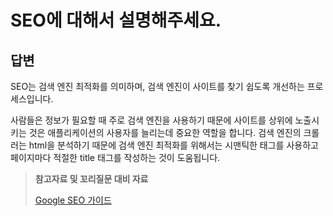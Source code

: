 # SEO에 대해서 설명해주세요.

## 답변
SEO는 검색 엔진 최적화를 의미하며, 검색 엔진이 사이트를 찾기 쉽도록 개선하는 프로세스입니다.

사람들은 정보가 필요할 때 주로 검색 엔진을 사용하기 때문에 사이트를 상위에 노출시키는 것은 애플리케이션의 사용자를 늘리는데 중요한 역할을 합니다.
검색 엔진의 크롤러는 html을 분석하기 때문에 검색 엔진 최적화를 위해서는 시맨틱한 태그를 사용하고 페이지마다 적절한 title 태그를 작성하는 것이 도움됩니다.  
  
> **참고자료 및 꼬리질문 대비 자료**
> 
> [Google SEO 가이드](https://developers.google.com/search/docs/fundamentals/seo-starter-guide?hl=ko)
<!-- 끝에 space 2개를 추가하면 줄바꿈이 됩니다! -->
